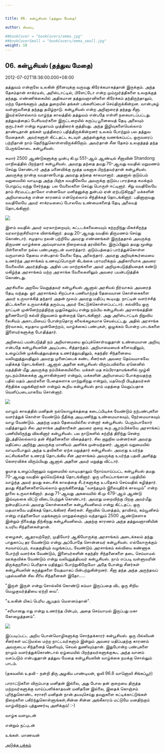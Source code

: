 ```yaml
---


title: 06. கன்பூசியஸ் (தத்துவ மேதை)

author: சிலம்பு

##bookCover = "bookCovers/emma.jpg"
##bookCoverSmall = "bookCovers/emma_small.jpg"
weight: 10
---
```


## 06. கன்பூசியஸ் (தத்துவ மேதை)

2012-07-02T18:36:00.000+08:00

தத்துவம் என்றாலே உலகின் நினைவுக்கு வருவது கிரேக்கமாகத்தான் இருக்கும். அந்த தேசம்தான் சாக்ரடீஸ், அரிஸ்டாட்டில், பிளேட்டோ என்ற மும்மூர்த்திகளை உலகுக்குத் தந்தது. எண்ணிக்கையில் அதிகமான தத்துவஞானிகளை கிரேக்கம் தந்திருந்தாலும், மற்ற தேசங்களும் அந்த துறையில் தங்கள் பங்களிப்பைச் செய்திருக்கின்றன. வான்புகழ் வள்ளுவனைத் தந்தது தமிழ்நாடு. கன்பூசியஸ் என்ற அறிஞரைத் தந்தது சீனா. இவர்களெல்லாம் வாழ்ந்த காலத்தில் தத்துவம் என்பதே எள்ளி நகையாடப்பட்டது. தத்துவத்தைப் பேசியவர்களை இருட்டறையில் கருப்பு பூனையைத் தேடி அலையும் குருடர்கள் என்று சமுதாயம் முத்திரைக் குத்தியது. அந்த இழிவுகளையெல்லாம் தாண்டிதான் தங்கள் முத்திரைப் பதித்திருக்கின்றனர் உலகம் போற்றும் பல தத்துவ மேதைகள். அவர்களுள் கிட்டதட்ட கடவுள் அந்தஸ்துக்கு வணங்கப்பட்ட ஒருவரைப் பற்றிதான் நாம் தெரிந்துகொள்ளவிருக்கிறோம். அவர்தான் சீன தேசம் உலகுத்தத் தந்த பெருங்கொடை கன்பூசியஸ்.

சுமார் 2500 ஆண்டுகளுக்கு முன்பு கி.மு 551-ஆம் ஆண்டில் சீனாவின் Shandong மாநிலத்தில் பிறந்தார் கன்பூசியஸ். அவரது தந்தை தமது 70-ஆவது வயதில் மறுமணம் செய்து கொண்டார் அந்த மனைவிக்கு மூத்த மகனாக பிறந்தவர்தான் கன்பூசியஸ். அவருக்கு நான்கு வயதானபோது அவரது தந்தை காலமானார். அதனால் குடும்பம் வறுமையில் வாடியது அந்த பிஞ்சு வயதிலேயே அவருக்கு குடும்ப பாரத்தை சுமக்கும் பொறுப்பு வந்து சேர்ந்தது. பல வேலைகளை செய்து பொருள் ஈட்டினார். சிறு வயதிலேயே தாம் சிரமபட்டதாலோ என்னவோ மனிதனுக்கு துன்பம் ஏன் ஏற்படுகிறது? மக்களின் அறியாமைக்கு என்ன காரணம் என்றெல்லாம் சிந்திக்கத் தொடங்கினார். பதினாறாவது வயதிலேயே அவர் சாக்ரடீஸைப் போலவே உண்மைகளைத் தேடி அலையத் தொடங்கினார்.

![](http://4.bp.blogspot.com/-kAqD9MqzD2U/T_AFBq5QllI/AAAAAAAAB3g/s1WisBP3DbM/s320/chinese-confucius.png)

இளம் வயதில் அவர் வரலாற்றையும், கட்டடக்கலையையும் கற்றறிந்து மிகச்சிறந்த வரலாற்றாசிரியராக விளங்கினார். தமது 20-ஆவது வயதில் திருமணம் செய்து கொண்டார். சமுதாய நலன் பற்றியே அவரது எண்ணங்கள் இருந்ததால் அவருக்கு திருமண வாழ்க்கை அவ்வுளவாக நிறைவைத் தரவில்லை. இருப்பினும் தமது மூன்று பிள்ளைகளை நல்ல பண்புகளுடன் வளர்த்தார். குடும்பத்தைப் பார்த்துக்கொள்ள வருமானம் தேவை என்பதால் வேலை தேடி அலைந்தார். அவரது அறிவுக்கூர்மையை உணர்ந்த அரசாங்கம் உணவுப்பொருள் கிடங்கை பராமரிக்கும் அதிகாரியாக அவரை வேலையில் அமர்த்தியது. அதில் பல மாற்றங்களை அவர் அறிமுகபடுத்தியதைக் கண்டு மகிழ்ந்த அரசாங்கம் மற்ற அரசாங்க வேலைகளிலும் அவரை பயன்படுத்திக் கொண்டது.

அரசியலை அறவே வெறுத்தவர் கன்பூசியஸ் ஆனால் அரசியல் நிர்வாகம் அவரைத் தேடி வந்தது. ஓர் அரசாங்கம் சிறப்பாக பணியாற்றத் தேவையான கொள்கைகளை அவர் உருவாக்கித் தந்தார் அதன் மூலம் அவரது மதிப்பு கூடியது. நாட்டின் வளர்ச்சித் திட்டங்களை உருவாக்கித் தரும்படி அவர் கேட்டுக்கொள்ளப்பட்டார். கல்வியே ஒரு நாட்டின் முன்னேற்றத்திற்கு முதுகெலும்பு என்று நம்பிய கன்பூசியஸ் அரசாங்கத்தின் துணையோடு கல்வி நிறுவனம் ஒன்றைத் தொடங்கினார். அது அரிஸ்டாட்டில் நிறுவிய லைசியம் அகாடமியைப் போன்றதொரு கலைக்கழகமாக செயல்பட்டது. அதில் அரசாங்க நிர்வாகம், சமுதாய முன்னேற்றம், வாழ்க்கைப் பண்புகள், ஒழுக்கம் போன்ற பாடங்களை இளையர்களுக்கு போதித்தார்.

அறிவைப் பயன்படுத்தி நம் அறியாமையை ஒப்புக்கொள்வதுதான் உண்மையான அறிவு என்பதே கன்பூசியஸின் அடிப்படை சித்தாந்தம். அறியாமையைக் களைவதிலும், உழைப்பின் முக்கியத்துவத்தை உணர்த்துவதிலும், சுதந்திர சிந்தனையை வலியுறுத்துவதிலும் அவரது முனைப்பைக் கண்ட சீனர்கள் அவரை தெய்வமாகவே மதிக்கத் தொடங்கினர். ஆனால் அதனை கன்பூசியஸ் விரும்பவில்லை ஏனெனில் மதத்தின் மீது அவருக்கு நம்பிக்கையில்லை. மக்கள் மத சம்பிராதாயங்களில் மூழ்கி மூடநம்பிக்கைக்கு ஆளாகின்றனர் என்றும், மக்களின் அறியாமைப் போக்குவதற்கு பதில் மதம் அவர்களை பேதைகளாக மாற்றுகிறது என்றும், மதவெறி பிடித்தவர்கள் சிந்திக்க மறுக்கிறார்கள் என்றும் கூறிய கன்பூசியஸ் தாம் மதத்தை வெறுப்பதாக வெளிப்படையாகவே சொன்னார்.

![](http://4.bp.blogspot.com/-BQylDpTDd3Y/T_AFQESIwHI/AAAAAAAAB3w/ArZDE-35HHE/s320/Confucius.jpg)

வாழும் காலத்தில் மனிதன் நல்லொழுக்கத்தை கடைப்பிடிக்க வேண்டும் நற்பண்புகளை வளர்த்துக் கொள்ள வேண்டும் நீதிக்கு அடிபணிந்து உண்மையாகவும், நேர்மையாகவும் வாழ வேண்டும். அதற்கு மதம் தேவையில்லை என்றார் கன்பூசியஸ். பெரும்பாலோர் மதித்தாலும் சில அரசாங்க அதிகாரிகள் அவரை குறை கூற ஆரம்பிக்கவே அரசாங்கப் பணியிலிருந்து விலகினார் கன்பூசியஸ். பல நாடுகளில் சுற்றித் திரிந்து சென்ற இடத்திலெல்லாம் தன் சிந்தனைகளை விதைத்தார். சில குறுநில மன்னர்கள் அவரது மதிப்பை அறிந்து அவருக்கு மானியம் அளிக்க முன்வந்தனர். ஆனால் வறுமையில் வாடியபோதும் அந்த உதவிகளை ஏற்க மறுத்தார் கன்பூசியஸ். அவரது உயர்ந்த லட்சியங்களை உணரத் தொடங்கிய சீன அரசாங்கம் அவருக்கு உயர்ந்த பதவி அளித்து கெளரவிக்க விரும்பியது ஆனால் அதனை அவர் மறுத்து விட்டார்.

ஓயாத உழைப்பினாலும் வறுமையில் வாடியதாலும் நோய்வாய்ப்பட்ட கன்பூசியஸ் தமது 70-ஆவது வயதில் ஓய்வெடுக்கத் தொடங்கினார். ஒரு மலைப்பாங்கான பகுதியில் வாழ்ந்த அவர் தமது கடைசிக் காலத்தை சீடர்களுக்கு உபதேசம் செய்வதில் கழித்தார். தமது சிந்தனைகளையெல்லாம் ஒருங்கினைத்து "வசந்தமும் இலையுதிர்க் காலமும்" என்ற நூலை உருவாக்கினார். தமது 71-ஆவது அகவையில் கி.மு 479-ஆம் ஆண்டு இவ்வுலகை விட்டு விடைபெற்றுக் கொண்டார். அவரது மறைவிற்கு பிறகு அவர்மீது நன்மதிப்பால் அவரது கொள்கைகளை கன்பூசியனிஸம் என்று கிட்டதட்ட ஒரு மதமாகவே மதிக்கத் தொடங்கினர் சீனர்கள். சீனாவில் பெளத்தம், தாவிசம், கம்யூனிசம் என்று எத்தனையோ மதங்களும் மாறுதல்களும் வந்தாலும் 2500 ஆண்டுகளாக இன்றும் நிலைத்து நிற்கிறது கன்பூசியனிஸம். அதற்கு காரணம் அந்த தத்துவஞானியின் உயரிய சிந்தனைகள்தான்.

ஏழைகள், ஆதரவற்றோர், முதியோர் ஆகியோருக்கு அரசாங்கம் அடைக்கலம் தந்து பாதுகாப்பு தர வேண்டும் என்று அப்போதே சொன்னவர் கன்பூசியஸ். எல்லோருக்கும் சமவாய்ப்பும், சமதகுதியும் வழங்கப்பட வேண்டும் அரசாங்கம் கல்வியை கண்ணாக போற்றி வளர்க்க வேண்டும், இளையர்களின் சுதந்திர சிந்தனைகளை தடை செய்யாமல் ஊக்குவிக்க வேண்டும் என்று வலியுறுத்தியவர் கன்பூசியஸ். நாம் எப்படி வள்ளுவரின் திருக்குறளைப் பெரிதாக மதித்துப் போற்றுகிறோமோ அதே போன்று சீனர்கள் கன்பூசியஸின் கருத்துகளை வேதமாகப் பின்பற்றுகின்றனர். சீனா தந்த அந்த அருந்தவப் புதல்வனின் சில சீரிய சிந்தனைகள் இதோ.....

"இருள் இருள் என்று சொல்லிக் கொண்டு சும்மா இருப்பதை விட ஒரு சிறிய மெழுகுவர்த்தியை ஏற்றி வை".

"உலகின் மிகப் பெரிய ஆயுதம் மெளனம்தான்".

"சரியானது எது என்று உணர்ந்த பின்பும், அதை செய்யாமல் இருப்பது மகா கோழைத்தனம்".

![](http://3.bp.blogspot.com/-WDLxTMORPs8/T_AFI4gmdUI/AAAAAAAAB3o/QEog-BaiWDI/s320/Confucius+551+Bc+479+Bc+-+Confucius+-+Famous+Personalities.jpg)

இப்படிப்பட்ட அறிய பொன்மொழிகளுக்கு சொந்தக்காரர் கன்பூசியஸ். ஒரு பில்லியன் சீனர்கள் மட்டுமல்ல மற்ற நாட்டவர்களும் இன்றும் அவரை மதிப்பதற்கு காரணம் அவருடைய சிந்தனைத் தெளிவும், செயல் துணிவும்தான். இதுபோன்ற பண்புகளை நாமும் வளர்த்துக்கொண்டால் ஏழ்மையில் பிறந்தவர்களுக்குகூட அந்த வானம் வசப்படும் என்பதுதான் தத்துவ மேதை கன்பூசியஸின் வாழ்க்கை நமக்கு சொல்லும் பாடம்.

(தகவலில் உதவி - நன்றி திரு.அழகிய பாண்டியன், ஒலி 96.8 வானொலி சிங்கப்பூர்)

பாராட்டுகளை விரும்பாத மனிதன் இல்லை, அது போல தன் குறையை திருத்த மற்றவர்களுக்கு வாய்ப்பளிக்காதவன் மனிதனே இல்லை, இதைக் கொஞ்சம் புரிந்துகொண்ட சராசரி மனிதன் நான்.தயவுசெய்து தவறுகளை சுட்டிக்காட்டுங்கள் நிறைகளை பகிர்ந்துகொள்ளுங்கள்,சின்ன சின்ன அங்கீகாரம் மட்டுமே மனதிற்கும் வாழ்விற்கும் புத்துணர்வு அளிக்கும்! :-)

வாழ்க வளமுடன்

என்றும் நட்புடன்

உங்கள். மாணவன்

[அடுத்த பக்கம்](varalatru_nayagarkal_11)